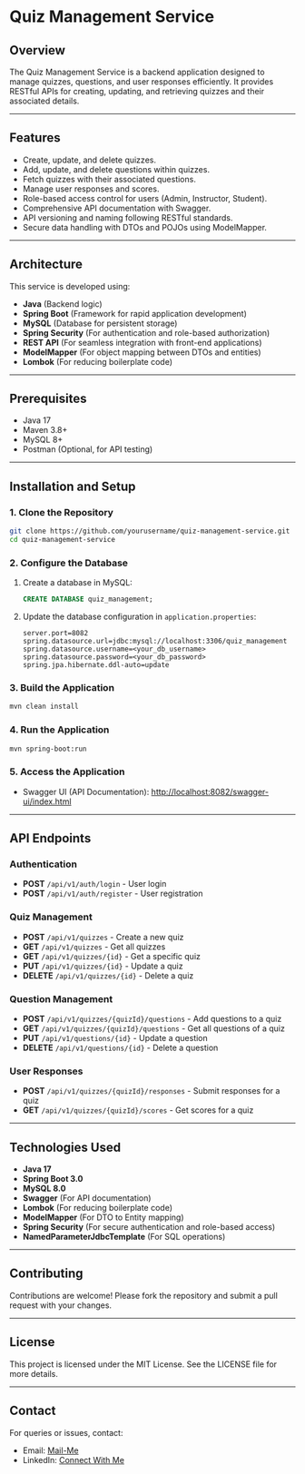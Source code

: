 # Quiz Management Service

## Overview
The Quiz Management Service is a backend application designed to manage quizzes, questions, and user responses efficiently. It provides RESTful APIs for creating, updating, and retrieving quizzes and their associated details.

---

## Features
- Create, update, and delete quizzes.
- Add, update, and delete questions within quizzes.
- Fetch quizzes with their associated questions.
- Manage user responses and scores.
- Role-based access control for users (Admin, Instructor, Student).
- Comprehensive API documentation with Swagger.
- API versioning and naming following RESTful standards.
- Secure data handling with DTOs and POJOs using ModelMapper.

---

## Architecture
This service is developed using:
- **Java** (Backend logic)
- **Spring Boot** (Framework for rapid application development)
- **MySQL** (Database for persistent storage)
- **Spring Security** (For authentication and role-based authorization)
- **REST API** (For seamless integration with front-end applications)
- **ModelMapper** (For object mapping between DTOs and entities)
- **Lombok** (For reducing boilerplate code)

---

## Prerequisites
- Java 17
- Maven 3.8+
- MySQL 8+
- Postman (Optional, for API testing)

---

## Installation and Setup

### 1. Clone the Repository
```bash
git clone https://github.com/yourusername/quiz-management-service.git
cd quiz-management-service
```

### 2. Configure the Database
1. Create a database in MySQL:
   ```sql
   CREATE DATABASE quiz_management;
   ```
2. Update the database configuration in `application.properties`:
   ```properties
   server.port=8082
   spring.datasource.url=jdbc:mysql://localhost:3306/quiz_management
   spring.datasource.username=<your_db_username>
   spring.datasource.password=<your_db_password>
   spring.jpa.hibernate.ddl-auto=update
   ```

### 3. Build the Application
```bash
mvn clean install
```

### 4. Run the Application
```bash
mvn spring-boot:run
```

### 5. Access the Application
- Swagger UI (API Documentation): [http://localhost:8082/swagger-ui/index.html](http://localhost:8082/swagger-ui/index.html)

---

## API Endpoints

### Authentication
- **POST** `/api/v1/auth/login` - User login
- **POST** `/api/v1/auth/register` - User registration

### Quiz Management
- **POST** `/api/v1/quizzes` - Create a new quiz
- **GET** `/api/v1/quizzes` - Get all quizzes
- **GET** `/api/v1/quizzes/{id}` - Get a specific quiz
- **PUT** `/api/v1/quizzes/{id}` - Update a quiz
- **DELETE** `/api/v1/quizzes/{id}` - Delete a quiz

### Question Management
- **POST** `/api/v1/quizzes/{quizId}/questions` - Add questions to a quiz
- **GET** `/api/v1/quizzes/{quizId}/questions` - Get all questions of a quiz
- **PUT** `/api/v1/questions/{id}` - Update a question
- **DELETE** `/api/v1/questions/{id}` - Delete a question

### User Responses
- **POST** `/api/v1/quizzes/{quizId}/responses` - Submit responses for a quiz
- **GET** `/api/v1/quizzes/{quizId}/scores` - Get scores for a quiz

---

## Technologies Used
- **Java 17**
- **Spring Boot 3.0**
- **MySQL 8.0**
- **Swagger** (For API documentation)
- **Lombok** (For reducing boilerplate code)
- **ModelMapper** (For DTO to Entity mapping)
- **Spring Security** (For secure authentication and role-based access)
- **NamedParameterJdbcTemplate** (For SQL operations)

---

## Contributing
Contributions are welcome! Please fork the repository and submit a pull request with your changes.

---

## License
This project is licensed under the MIT License. See the LICENSE file for more details.

---

## Contact
For queries or issues, contact:
- Email: [Mail-Me](shaikameerjann@gmail.com)
- LinkedIn: [Connect With Me](https://linkedin.com/in/ameer-shaikk/)
